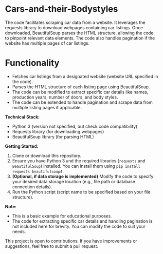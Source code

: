 # Cars-and-their-Bodystyles
 The code facilitates scraping car data from a website. It leverages the requests library to download webpages containing car listings. Once downloaded, BeautifulSoup parses the HTML structure, allowing the code to pinpoint relevant data elements. The code also handles pagination if the website has multiple pages of car listings.

# Functionality

* Fetches car listings from a designated website (website URL specified in the code).
* Parses the HTML structure of each listing page using BeautifulSoup.
* The code can be modified to extract specific car details like names, production years, number of doors, and body styles.
* The code can be extended to handle pagination and scrape data from multiple listing pages if applicable.

**Technical Stack:**

* Python 3 (version not specified, but check code compatibility)
* Requests library (for downloading webpages)
* BeautifulSoup library (for parsing HTML)

**Getting Started:**

1. Clone or download this repository.
2. Ensure you have Python 3 and the required libraries (`requests` and `BeautifulSoup`) installed. You can install them using `pip install requests beautifulsoup4`.
3. **(Optional, if data storage is implemented)** Modify the code to specify your desired data storage location (e.g., file path or database connection details).
4. Run the Python script (script name to be specified based on your file structure).

**Note:**

* This is a basic example for educational purposes.
* The code for extracting specific car details and handling pagination is not included here for brevity. You can modify the code to suit your needs.

This project is open to contributions. If you have improvements or suggestions, feel free to submit a pull request.
